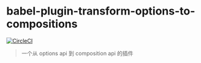 # babel-plugin-transform-options-to-compositions

[![CircleCI](https://circleci.com/gh/Jouryjc/babel-plugin-transform-options-to-compositions/tree/main.svg?style=svg)](https://circleci.com/gh/Jouryjc/babel-plugin-transform-options-to-compositions/tree/main)

> 一个从 options api 到 composition api 的插件
